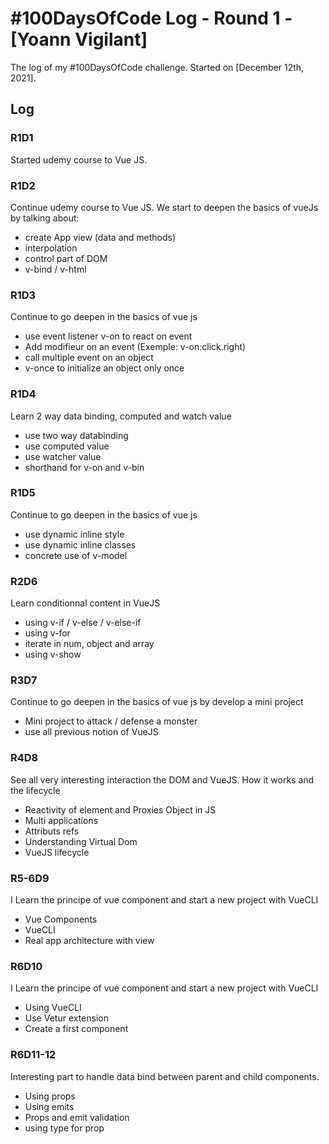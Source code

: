 # #100DaysOfCode Log - Round 1 - [Yoann Vigilant]

The log of my #100DaysOfCode challenge. Started on [December 12th, 2021].

## Log

### R1D1

Started udemy course to Vue JS.

### R1D2

Continue udemy course to Vue JS.
We start to deepen the basics of vueJs by talking about:

- create App view (data and methods)
- interpolation
- control part of DOM
- v-bind / v-html

### R1D3

Continue to go deepen in the basics of vue js

- use event listener v-on to react on event
- Add modifieur on an event (Exemple: v-on:click.right)
- call multiple event on an object
- v-once to initialize an object only once

### R1D4

Learn 2 way data binding, computed and watch value

- use two way databinding
- use computed value
- use watcher value
- shorthand for v-on and v-bin

### R1D5

Continue to go deepen in the basics of vue js

- use dynamic inline style
- use dynamic inline classes
- concrete use of v-model

### R2D6

Learn conditionnal content in VueJS

- using v-if / v-else / v-else-if
- using v-for
- iterate in num, object and array
- using v-show

### R3D7

Continue to go deepen in the basics of vue js by develop a mini project

- Mini project to attack / defense a monster
- use all previous notion of VueJS

### R4D8

See all very interesting interaction the DOM and VueJS. How it works and the lifecycle

- Reactivity of element and Proxies Object in JS
- Multi applications
- Attributs refs
- Understanding Virtual Dom
- VueJS lifecycle

### R5-6D9

I Learn the principe of vue component and start a new project with VueCLI

- Vue Components
- VueCLI
- Real app architecture with view

### R6D10

I Learn the principe of vue component and start a new project with VueCLI

- Using VueCLI
- Use Vetur extension
- Create a first component

### R6D11-12

Interesting part to handle data bind between parent and child components.

- Using props
- Using emits
- Props and emit validation
- using type for prop

